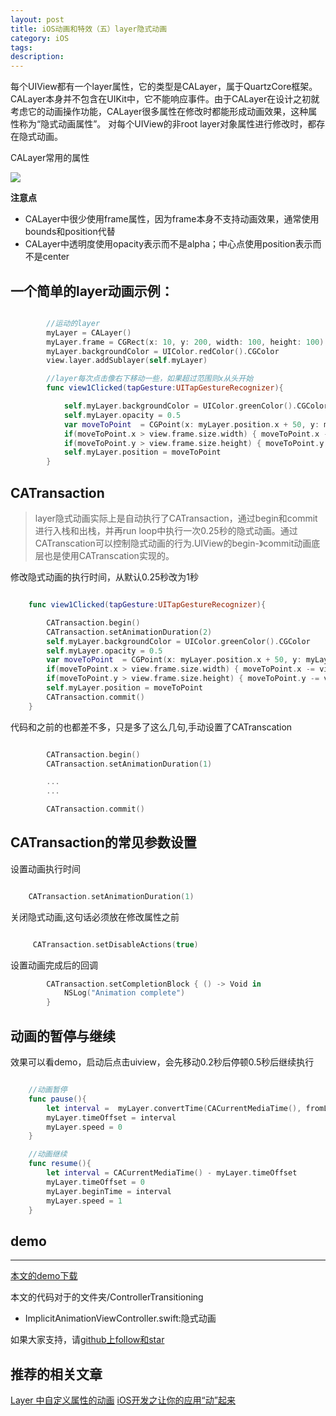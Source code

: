 ```yaml
---
layout: post
title: iOS动画和特效（五）layer隐式动画
category: iOS
tags:
description:
---
```


每个UIView都有一个layer属性，它的类型是CALayer，属于QuartzCore框架。CALayer本身并不包含在UIKit中，它不能响应事件。由于CALayer在设计之初就考虑它的动画操作功能，CALayer很多属性在修改时都能形成动画效果，这种属性称为“隐式动画属性”。
对每个UIView的非root layer对象属性进行修改时，都存在隐式动画。

CALayer常用的属性

![](http://images.jumppo.com/uploads/layerProperty.png)

**注意点**
-   CALayer中很少使用frame属性，因为frame本身不支持动画效果，通常使用bounds和position代替
-   CALayer中透明度使用opacity表示而不是alpha；中心点使用position表示而不是center



##   一个简单的layer动画示例：


````swift

        //运动的layer
        myLayer = CALayer()
        myLayer.frame = CGRect(x: 10, y: 200, width: 100, height: 100)
        myLayer.backgroundColor = UIColor.redColor().CGColor
        view.layer.addSublayer(self.myLayer)

        //layer每次点击像右下移动一些，如果超过范围则x从头开始
        func view1Clicked(tapGesture:UITapGestureRecognizer){

            self.myLayer.backgroundColor = UIColor.greenColor().CGColor
            self.myLayer.opacity = 0.5
            var moveToPoint  = CGPoint(x: myLayer.position.x + 50, y: myLayer.position.y + 50)
            if(moveToPoint.x > view.frame.size.width) { moveToPoint.x -= view.frame.size.width}
            if(moveToPoint.y > view.frame.size.height) { moveToPoint.y -= view.frame.size.height}
            self.myLayer.position = moveToPoint
        }

````

##  CATransaction
>   layer隐式动画实际上是自动执行了CATransaction，通过begin和commit进行入栈和出栈，并再run loop中执行一次0.25秒的隐式动画。通过CATranscation可以控制隐式动画的行为.UIView的begin-》commit动画底层也是使用CATranscation实现的。

修改隐式动画的执行时间，从默认0.25秒改为1秒

````swift

    func view1Clicked(tapGesture:UITapGestureRecognizer){

        CATransaction.begin()
        CATransaction.setAnimationDuration(2)
        self.myLayer.backgroundColor = UIColor.greenColor().CGColor
        self.myLayer.opacity = 0.5
        var moveToPoint  = CGPoint(x: myLayer.position.x + 50, y: myLayer.position.y + 50)
        if(moveToPoint.x > view.frame.size.width) { moveToPoint.x -= view.frame.size.width}
        if(moveToPoint.y > view.frame.size.height) { moveToPoint.y -= view.frame.size.height}
        self.myLayer.position = moveToPoint
        CATransaction.commit()
    }

````

代码和之前的也都差不多，只是多了这么几句,手动设置了CATranscation

````swift

        CATransaction.begin()
        CATransaction.setAnimationDuration(1)

        ...
        ...

        CATransaction.commit()

````

##  CATransaction的常见参数设置

设置动画执行时间

````swift

    CATransaction.setAnimationDuration(1)

````

关闭隐式动画,这句话必须放在修改属性之前

````swift

     CATransaction.setDisableActions(true)

````

设置动画完成后的回调

````swift
        CATransaction.setCompletionBlock { () -> Void in
            NSLog("Animation complete")
        }
````


##  动画的暂停与继续

效果可以看demo，启动后点击uiview，会先移动0.2秒后停顿0.5秒后继续执行

````swift

    //动画暂停
    func pause(){
        let interval =  myLayer.convertTime(CACurrentMediaTime(), fromLayer: nil)
        myLayer.timeOffset = interval
        myLayer.speed = 0
    }

    //动画继续
    func resume(){
        let interval = CACurrentMediaTime() - myLayer.timeOffset
        myLayer.timeOffset = 0
        myLayer.beginTime = interval
        myLayer.speed = 1
    }


````

##  demo
---



[本文的demo下载](https://github.com/coolnameismy/demo/tree/master/AnimationAndEffects)

本文的代码对于的文件夹/ControllerTransitioning

- ImplicitAnimationViewController.swift:隐式动画

如果大家支持，请[github上follow和star](https://github.com/coolnameismy)

##  推荐的相关文章

[Layer 中自定义属性的动画](http://www.objccn.io/issue-12-2/)
[iOS开发之让你的应用“动”起来](http://www.cocoachina.com/ios/20141022/10005.html)